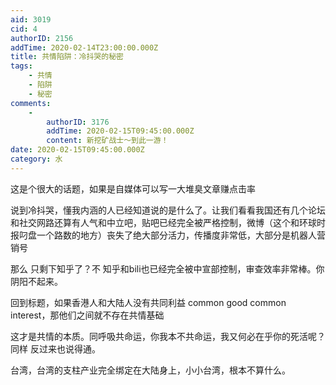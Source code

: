 ```yaml
---
aid: 3019
cid: 4
authorID: 2156
addTime: 2020-02-14T23:00:00.000Z
title: 共情陷阱：冷抖哭的秘密
tags:
    - 共情
    - 陷阱
    - 秘密
comments:
    -
        authorID: 3176
        addTime: 2020-02-15T09:45:00.000Z
        content: 新挖矿战士～到此一游！
date: 2020-02-15T09:45:00.000Z
category: 水
---
```


这是个很大的话题，如果是自媒体可以写一大堆臭文章赚点击率

说到冷抖哭，懂我内涵的人已经知道说的是什么了。让我们看看我国还有几个论坛和社交网路还算有人气和中立吧，贴吧已经完全被严格控制，微博（这个和环球时报叼盘一个路数的地方）丧失了绝大部分活力，传播度非常低，大部分是机器人营销号

那么 只剩下知乎了？不 知乎和bili也已经完全被中宣部控制，审查效率非常棒。你阴阳不起来。

回到标题，如果香港人和大陆人没有共同利益 common good common interest，那他们之间就不存在共情基础

这才是共情的本质。同呼吸共命运，你我本不共命运，我又何必在乎你的死活呢？同样 反过来也说得通。

台湾，台湾的支柱产业完全绑定在大陆身上，小小台湾，根本不算什么。
